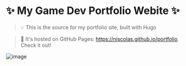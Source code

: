 # ✨ My Game Dev Portfolio Webite ✨

> 💡 This is the source for my portfolio site, built with Hugo

> 🔗 It's hosted on GitHub Pages: https://niscolas.github.io/portfolio. Check it out!

![image](https://github.com/user-attachments/assets/e1f2fd9e-2e84-473f-a170-f0bf53610ddd)
